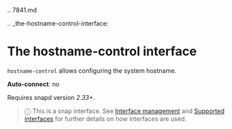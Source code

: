 .. 7841.md

.. _the-hostname-control-interface:

# The hostname-control interface

`hostname-control` allows configuring the system hostname.

**Auto-connect**: no

Requires snapd version _2.33+_.

> ⓘ  This is a snap interface. See [Interface management](interface-management.md) and [Supported interfaces](supported-interfaces.md) for further details on how interfaces are used.